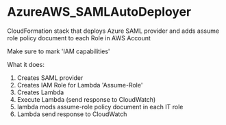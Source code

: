# AzureAWS_SAMLAutoDeployer
CloudFormation stack that deploys Azure SAML provider and adds assume role policy document to each Role in AWS Account

Make sure to mark 'IAM capabilities'

What it does:
1. Creates SAML provider
2. Creates IAM Role for Lambda 'Assume-Role'
3. Creates Lambda
4. Execute Lambda (send response to CloudWatch)
5. lambda mods assume-role policy document in each IT role
6. Lambda send response to CloudWatch
